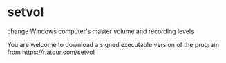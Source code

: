 # setvol
 change Windows computer's master volume and recording levels

You are welcome to download a signed executable version of the program from https://rlatour.com/setvol
